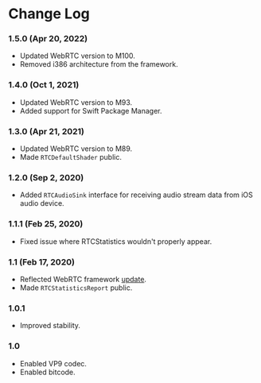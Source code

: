 # Change Log

### 1.5.0 (Apr 20, 2022)
* Updated WebRTC version to M100.
* Removed i386 architecture from the framework.  

### 1.4.0 (Oct 1, 2021)
* Updated WebRTC version to M93.
* Added support for Swift Package Manager.

### 1.3.0 (Apr 21, 2021)
* Updated WebRTC version to M89.
* Made `RTCDefaultShader` public.    

### 1.2.0 (Sep 2, 2020)
* Added `RTCAudioSink` interface for receiving audio stream data from iOS audio device. 

### 1.1.1 (Feb 25, 2020)
* Fixed issue where RTCStatistics wouldn't properly appear.

### 1.1 (Feb 17, 2020)
* Reflected WebRTC framework [update](https://groups.google.com/forum/#!msg/discuss-webrtc/Ozvbd0p7Q1Y/M4WN2cRKCwAJ).
* Made `RTCStatisticsReport` public.

### 1.0.1
* Improved stability.

### 1.0
* Enabled VP9 codec.
* Enabled bitcode. 
